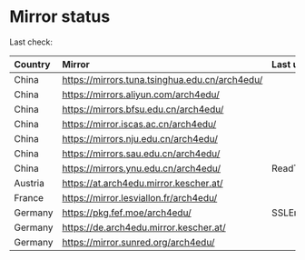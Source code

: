 <script src="./time.js"></script>
# Mirror status
Last check: <script type="text/javascript">localize(1692966733.6845076);</script>

|Country|Mirror|Last update|
|:------|:-----|:----------|
|China|https://mirrors.tuna.tsinghua.edu.cn/arch4edu/|<script type="text/javascript">localize(1692944961);</script>|
|China|https://mirrors.aliyun.com/arch4edu/|<script type="text/javascript">localize(1692901670);</script>|
|China|https://mirrors.bfsu.edu.cn/arch4edu/|<script type="text/javascript">localize(1692901687);</script>|
|China|https://mirror.iscas.ac.cn/arch4edu/|<script type="text/javascript">localize(1692944961);</script>|
|China|https://mirrors.nju.edu.cn/arch4edu/|<script type="text/javascript">localize(1692901687);</script>|
|China|https://mirrors.sau.edu.cn/arch4edu/|<script type="text/javascript">localize(1692901687);</script>|
|China|https://mirrors.ynu.edu.cn/arch4edu/|ReadTimeout|
|Austria|https://at.arch4edu.mirror.kescher.at/|<script type="text/javascript">localize(1692944961);</script>|
|France|https://mirror.lesviallon.fr/arch4edu/|<script type="text/javascript">localize(1692901687);</script>|
|Germany|https://pkg.fef.moe/arch4edu/|SSLError|
|Germany|https://de.arch4edu.mirror.kescher.at/|<script type="text/javascript">localize(1692944961);</script>|
|Germany|https://mirror.sunred.org/arch4edu/|<script type="text/javascript">localize(1692901687);</script>|

<script src="./tablefilter/tablefilter.js"></script>
<script src="./table.js"></script>
